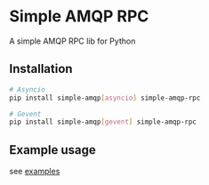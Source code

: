# Simple AMQP RPC

A simple AMQP RPC lib for Python

## Installation

```bash
# Asyncio
pip install simple-amqp[asyncio] simple-amqp-rpc

# Gevent
pip install simple-amqp[gevent] simple-amqp-rpc
```

## Example usage

see [examples](./examples)

